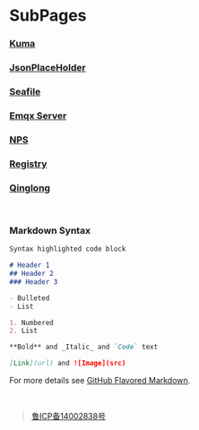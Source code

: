 # SubPages
### [Kuma](https://kuma.respy.cn/)  
### [JsonPlaceHolder](https://json.respy.cn/)   
### [Seafile](https://file.respy.cn/)  
### [Emqx Server](https://mqtt.respy.cn/)  
### [NPS](https://nps.respy.cn/)  
### [Registry](https://registry.respy.cn/v2/_catalog)  
### [Qinglong](https://ql.respy.cn/)  

<br>

### Markdown Syntax

```markdown
Syntax highlighted code block

# Header 1
## Header 2
### Header 3

- Bulleted
- List

1. Numbered
2. List

**Bold** and _Italic_ and `Code` text

[Link](url) and ![Image](src)
```

For more details see [GitHub Flavored Markdown](https://guides.github.com/features/mastering-markdown/).

<br>

> [鲁ICP备14002838号](https://beian.miit.gov.cn/)
